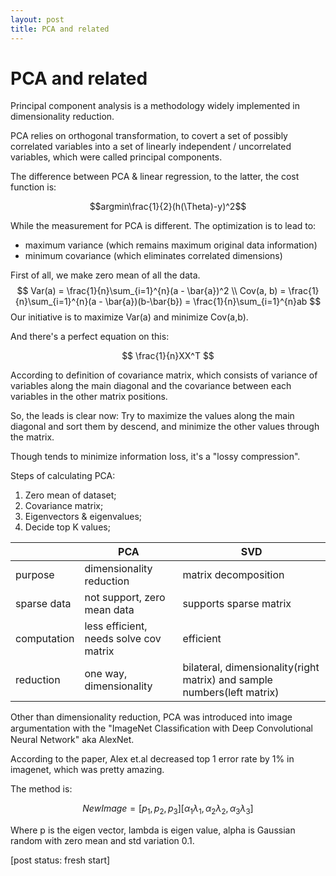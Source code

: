 ```yaml
---
layout: post
title: PCA and related
---
```


# PCA and related

Principal component analysis is a methodology widely implemented in dimensionality reduction.

PCA relies on orthogonal transformation, to covert a set of possibly correlated variables into a set of linearly independent / uncorrelated variables, which were called principal components.

The difference between PCA & linear regression, to the latter, the cost function is:

$$argmin\frac{1}{2}(h(\Theta)-y)^2$$

While the measurement for PCA is different. The optimization is to lead to:

* maximum variance (which remains maximum original data information)
* minimum covariance (which eliminates correlated dimensions)

First of all, we make zero mean of all the data.
$$
Var(a) = \frac{1}{n}\sum_{i=1}^{n}(a - \bar{a})^2
\\
Cov(a, b) = \frac{1}{n}\sum_{i=1}^{n}(a - \bar{a})(b-\bar{b}) = \frac{1}{n}\sum_{i=1}^{n}ab
$$
Our initiative is to maximize Var(a) and minimize Cov(a,b).

And there's a perfect equation on this:

$$
\frac{1}{n}XX^T
$$

According to definition of covariance matrix, which consists of variance of variables along the main diagonal and the covariance between each variables in the other matrix positions.

So, the leads is clear now:
Try to maximize the values along the main diagonal and sort them by descend, and minimize the other values through the matrix.




Though tends to minimize information loss, it's a "lossy compression". 

Steps of calculating PCA:
1. Zero mean of dataset;
2. Covariance matrix;
3. Eigenvectors & eigenvalues;
4. Decide top K values;

|     | PCA  | SVD
|  ----  | ----  | ----
| purpose  | dimensionality reduction | matrix decomposition
| sparse data  | not support, zero mean data | supports sparse matrix
| computation | less efficient, needs solve cov matrix  | efficient
| reduction | one way, dimensionality | bilateral, dimensionality(right matrix) and sample numbers(left matrix)


Other than dimensionality reduction, PCA was introduced into image argumentation with the "ImageNet Classiﬁcation with Deep Convolutional Neural Network" aka AlexNet.

According to the paper, Alex et.al decreased top 1 error rate by 1% in imagenet, which was pretty amazing.

The method is:

$$NewImage = [p_1, p_2, p_3][\alpha_1\lambda_1,\alpha_2\lambda_2,\alpha_3\lambda_3 ]$$

Where p is the eigen vector, lambda is eigen value, alpha is Gaussian random with zero mean and std variation 0.1.

[post status: fresh start]